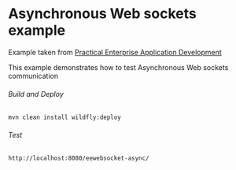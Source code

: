 Asynchronous Web sockets example
=====================================
Example taken from [Practical Enterprise Application Development](http://www.itbuzzpress.com/ebooks/java-ee-7-development-on-wildfly.html)

This example demonstrates how to test Asynchronous Web sockets communication

###### Build and Deploy
```shell
mvn clean install wildfly:deploy
```

###### Test
```shell
http://localhost:8080/eewebsocket-async/
```
 
